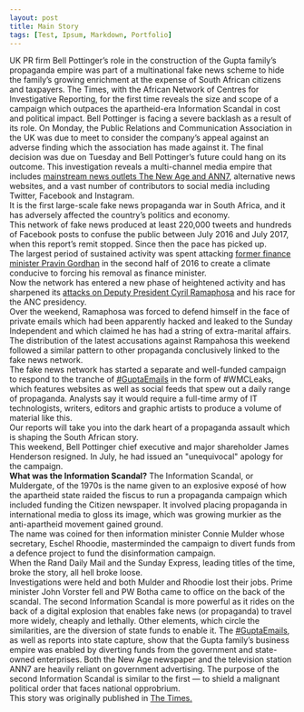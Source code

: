 ```yaml
---
layout: post
title: Main Story
tags: [Test, Ipsum, Markdown, Portfolio]
---
```


UK PR firm Bell Pottinger’s role in the construction of the Gupta family’s propaganda empire was part of a multinational fake news scheme to hide the family’s growing enrichment at the expense of South African citizens and taxpayers. 
The Times, with the African Network of Centres for Investigative Reporting, for the first time reveals the size and scope of a campaign which outpaces the apartheid-era Information Scandal in cost and political impact. 
Bell Pottinger is facing a severe backlash as a result of its role. 
On Monday, the Public Relations and Communication Association in the UK was due to meet to consider the company’s appeal against an adverse finding which the association has made against it. The final decision was due on Tuesday and Bell Pottinger’s future could hang on its outcome. 
This investigation reveals a multi-channel media empire that includes <a href="https://www.timeslive.co.za/sunday-times/news/2017-08-26-i-know-what-ive-signed-up-for-manyi-spills-the-beans-on-his-new-business/">mainstream news outlets The New Age and ANN7</a>, alternative news websites, and a vast number of contributors to social media including Twitter, Facebook and Instagram.  
It is the first large-scale fake news propaganda war in South Africa, and it has adversely affected the country’s politics and economy.  
This network of fake news produced at least 220,000 tweets and hundreds of Facebook posts to confuse the public between July 2016 and July 2017, when this report’s remit stopped. Since then the pace has picked up.  
The largest period of sustained activity was spent attacking <a href="https://www.timeslive.co.za/sunday-times/opinion-and-analysis/2017-08-31-why-gordhan-and-not-the-guptas-might-be-in-the-dock-soon/">former finance minister Pravin Gordhan</a> in the second half of 2016 to create a climate conducive to forcing his removal as finance minister.  
Now the network has entered a new phase of heightened activity and has sharpened its <a href="https://www.timeslive.co.za/politics/2017-08-16-he-is-no-wife-beater-dirty-tricks-are-being-used-against-ramaphosa-voices-mount-in-support-of-deputy-president/">attacks on Deputy President Cyril Ramaphosa</a> and his race for the ANC presidency.  
Over the weekend, Ramaphosa was forced to defend himself in the face of private emails which had been apparently hacked and leaked to the Sunday Independent and which claimed he has had a string of extra-marital affairs.  
The distribution of the latest accusations against Rampahosa this weekend followed a similar pattern to other propaganda conclusively linked to the fake news network.  
The fake news network has started a separate and well-funded campaign to respond to the tranche of <a href="https://www.timeslive.co.za/group/Gupta_Emails_Revealed/">#GuptaEmails</a> in the form of #WMCLeaks, which features websites as well as social feeds that spew out a daily range of propaganda. Analysts say it would require a full-time army of IT technologists, writers, editors and graphic artists to produce a volume of material like this.  
Our reports will take you into the dark heart of a propaganda assault which is shaping the South African story.  
This weekend, Bell Pottinger chief executive and major shareholder James Henderson resigned. In July, he had issued an "unequivocal" apology for the campaign.  
<strong>What was the Information Scandal?</strong> 
The Information Scandal, or Muldergate, of the 1970s is the name given to an explosive exposé of how the apartheid state raided the fiscus to run a propaganda campaign which included funding the Citizen newspaper. It involved placing propaganda in international media to gloss its image, which was growing murkier as the anti-apartheid movement gained ground.  
The name was coined for then information minister Connie Mulder whose secretary, Eschel Rhoodie, masterminded the campaign to divert funds from a defence project to fund the disinformation campaign.  
When the Rand Daily Mail and the Sunday Express, leading titles of the time, broke the story, all hell broke loose.   
Investigations were held and both Mulder and Rhoodie lost their jobs. Prime minister John Vorster fell and PW Botha came to office on the back of the scandal. 
The second Information Scandal is more powerful as it rides on the back of a digital explosion that enables fake news (or propaganda) to travel more widely, cheaply and lethally. 
Other elements, which circle the similarities, are the diversion of state funds to enable it. The <a href="https://www.timeslive.co.za/group/Gupta_Emails_Revealed/">#GuptaEmails</a>, as well as reports into state capture, show that the Gupta family’s business empire was enabled by diverting funds from the government and state-owned enterprises. Both the New Age newspaper and the television station ANN7 are heavily reliant on government advertising. 
The purpose of the second Information Scandal is similar to the first — to shield a malignant political order that faces national opprobrium.  
This story was originally published in <a href="https://www.timeslive.co.za/news/south-africa/2017-09-04-the-guptas-bell-pottinger-and-the-fake-news-propaganda-machine/">The Times.</a>